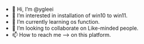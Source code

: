 - 👋 Hi, I’m @ygleei
- 👀 I’m interested in installation of win10 to win11. 
- 🌱 I’m currently learning os function. 
- 💞️ I’m looking to collaborate on Like-minded people.
- 📫 How to reach me --> on this platform.

<!---
ygleei/ygleei is a ✨ special ✨ repository because its `README.md` (this file) appears on your GitHub profile.
You can click the Preview link to take a look at your changes.
--->

